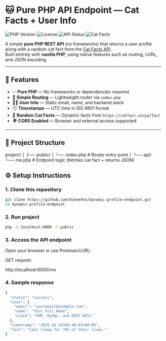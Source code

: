 # 🐱 Pure PHP API Endpoint — Cat Facts + User Info

![PHP Version](https://img.shields.io/badge/PHP-%3E%3D7.4-blue)
![License](https://img.shields.io/badge/license-MIT-green)
![API Status](https://img.shields.io/badge/API-online-success)
![Cat Facts](https://img.shields.io/badge/CatFacts-Live_API-orange)

A simple **pure PHP REST API** (no frameworks) that returns a user profile along with a random cat fact from the [Cat Facts API](https://catfact.ninja/fact).  
Built entirely with **vanilla PHP**, using native features such as routing, cURL, and JSON encoding.

---

## 🚀 Features

- ✅ **Pure PHP** — No frameworks or dependencies required  
- 🧭 **Simple Routing** — Lightweight router via `index.php`  
- 🧑‍💻 **User Info** — Static email, name, and backend stack  
- 🕓 **Timestamps** — UTC time in ISO 8601 format  
- 🐾 **Random Cat Facts** — Dynamic facts from `https://catfact.ninja/fact`  
- 🌍 **CORS Enabled** — Browser and external access supported  

---

## 🧩 Project Structure

project/
│
├── public/
│ └── index.php # Router entry point
│
└── api/
└── me.php # Endpoint logic (fetches cat fact + returns JSON)

## ⚙️ Setup Instructions

### 1. Clone this repository
```bash
git clone https://github.com/Usenmfon/dynamic-profile-endpoint.git
cd dynamic-profile-endpoint
```


### 2. Run project
```bash
php -S localhost:8000 -t public
```

### 3. Access the API endpoint

Open your browser or use Postman/cURL:

GET request:

http://localhost:8000/me

### 4. Sample response

```bash
{
  "status": "success",
  "user": {
    "email": "youremail@example.com",
    "name": "Your Full Name",
    "stack": "PHP, MySQL, and REST APIs"
  },
  "timestamp": "2025-10-16T09:40:03+00:00",
  "fact": "Cats sleep for 70% of their lives."
}
```
